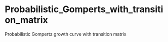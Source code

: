 # Probabilistic_Gomperts_with_transition_matrix
Probabilistic  Gompertz growth curve with transition matrix
